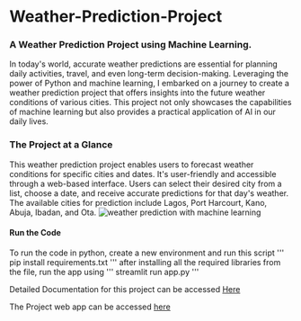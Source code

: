 # Weather-Prediction-Project
### A Weather Prediction Project using Machine Learning.

In today's world, accurate weather predictions are essential for planning daily activities, travel, and even long-term decision-making. Leveraging the power of Python and machine learning, I embarked on a journey to create a weather prediction project that offers insights into the future weather conditions of various cities. This project not only showcases the capabilities of machine learning but also provides a practical application of AI in our daily lives.

### The Project at a Glance
This weather prediction project enables users to forecast weather conditions for specific cities and dates. It's user-friendly and accessible through a web-based interface. Users can select their desired city from a list, choose a date, and receive accurate predictions for that day's weather. The available cities for prediction include Lagos, Port Harcourt, Kano, Abuja, Ibadan, and Ota.
![weather prediction with machine learning](https://d111rsej61zl1r.cloudfront.net/projects/39da072e-fd90-4b6b-ab2c-5619742f8278/Streamlit%20-%20Google%20Chrome%202023-09-26%2022-44-04.gif)

#### Run the Code
To run the code in python, create a new environment and run this script
'''
pip install requirements.txt
'''
after installing all the required libraries from the file, run the app using
'''
streamlit run app.py
'''

Detailed Documentation for this project can be accessed [Here](https://www.nodexihub.com/project?sk=USER%23dcd49241-3f22-4c00-8f8a-a26f1c9d4fc0%23PROJECT%2339da072e-fd90-4b6b-ab2c-5619742f8278)

The Project web app can be accessed [here](https://weather-prediction.streamlit.app/)
